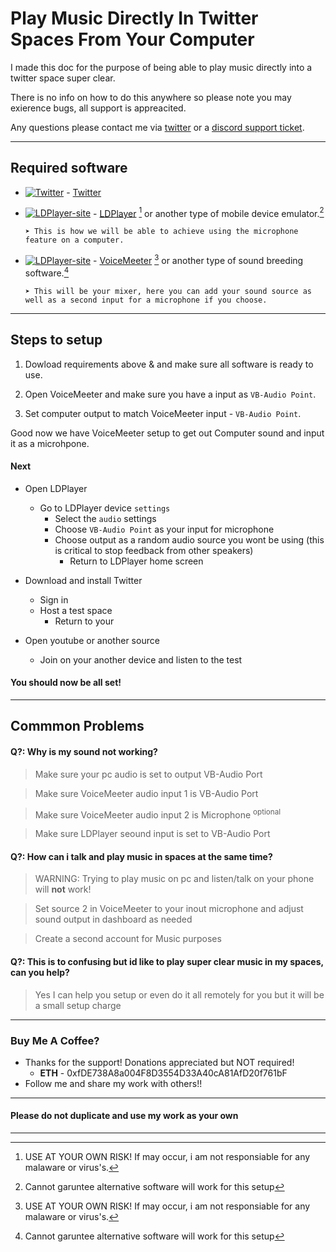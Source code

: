 # **Play Music Directly In Twitter Spaces From Your Computer**

I made this doc for the purpose of being able to play music directly into a twitter space super clear.

There is no info on how to do this anywhere so please note you may exierence bugs, all support is appreacited.

Any questions please contact me via [twitter](https://twitter.com/bankkroll_eth) or a [discord support ticket](https://discord.com/invite/gN6zG964bj).


***

## Required software

* [![Twitter](https://i.ibb.co/TWr5Cbg/imageedit-16-2368783890.gif)](https://twitter.com)  - [Twitter](https://twitter.com)

* [![LDPlayer-site](https://i.ibb.co/WFBt2Hj/button-4.png)](https://www.ldplayer.net/) - [LDPlayer](https://www.ldplayer.net/) [^3] or another type of mobile device emulator.[^2] 
  

      ➤ This is how we will be able to achieve using the microphone feature on a computer.


* [![LDPlayer-site](https://i.ibb.co/NLZFMkN/button-3.png)](https://voicemeeter.com/) - [VoiceMeeter](https://vb-audio.com/Voicemeeter/) [^3] or another type of sound breeding software.[^2] 

      ➤ This will be your mixer, here you can add your sound source as well as a second input for a microphone if you choose.


***

## Steps to setup

1. Dowload requirements above & and make sure all software is ready to use.

2. Open VoiceMeeter and make sure you have a input as `VB-Audio Point`.

3. Set computer output to match VoiceMeeter input - `VB-Audio Point`.

Good now we have VoiceMeeter setup to get out Computer sound and input it as a microhpone.

#### Next

* Open LDPlayer
  - Go to LDPlayer device `settings`
    - Select the `audio` settings
    - Choose `VB-Audio Point` as your input for microphone
    - Choose output as a random audio source you wont be using (this is critical to stop feedback from other speakers)
      - Return to LDPlayer home screen
* Download and install Twitter
  - Sign in
  - Host a test space
    - Return to your 

* Open youtube or another source
  - Join on your another device and listen to the test

#### **You should now be all set!**
 

***

## Commmon Problems

#### Q?: Why is my sound not working?
> Make sure your pc audio is set to output VB-Audio Port

> Make sure VoiceMeeter audio input 1 is VB-Audio Port

> Make sure VoiceMeeter audio input 2 is Microphone <sup>optional</sup>

> Make sure LDPlayer seound input is set to VB-Audio Port

#### Q?: How can i talk and play music in spaces at the same time?
> WARNING: Trying to play music on pc and listen/talk on your phone will **not** work!

> Set source 2 in VoiceMeeter to your inout microphone and adjust sound output in dashboard as needed

> Create a second account for Music purposes


#### Q?: This is to confusing but id like to play super clear music in my spaces, can you help?
> Yes I can help you setup or even do it all remotely for you but it will be a small setup charge 

***

### Buy Me A Coffee?
* Thanks for the support! Donations appreciated but NOT required!
  - **ETH** - 0xfDE738A8a004F8D3554D33A40cA81AfD20f761bF
* Follow me and share my work with others!!

***

#### Please do not duplicate and use my work as your own

***

[^1]: Youtube, spotify, sounboards, ect..
[^2]: Cannot garuntee alternative software will work for this setup
[^3]: USE AT YOUR OWN RISK! If may occur, i am not responsiable for any malaware or virus's.
